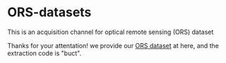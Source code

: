 # ORS-datasets
This is an acquisition channel for optical remote sensing (ORS) dataset

Thanks for your attentation!
 we provide our [ORS dataset](https://pan.baidu.com/s/1IzyspKYDi_dDpR8lA_tmcA) at here, and the extraction code is "buct".
